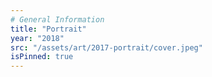 ```yaml
---
# General Information
title: "Portrait"
year: "2018"
src: "/assets/art/2017-portrait/cover.jpeg"
isPinned: true
---
```

